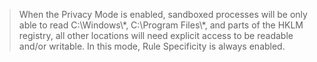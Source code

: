 	
  
  
  > When the Privacy Mode is enabled, sandboxed processes will be only able to read C:\Windows\\\*, C:\Program Files\\\*, and parts of the HKLM registry, all other locations will need explicit access to be readable and/or writable. In this mode, Rule Specificity is always enabled.
  
  
  
  
